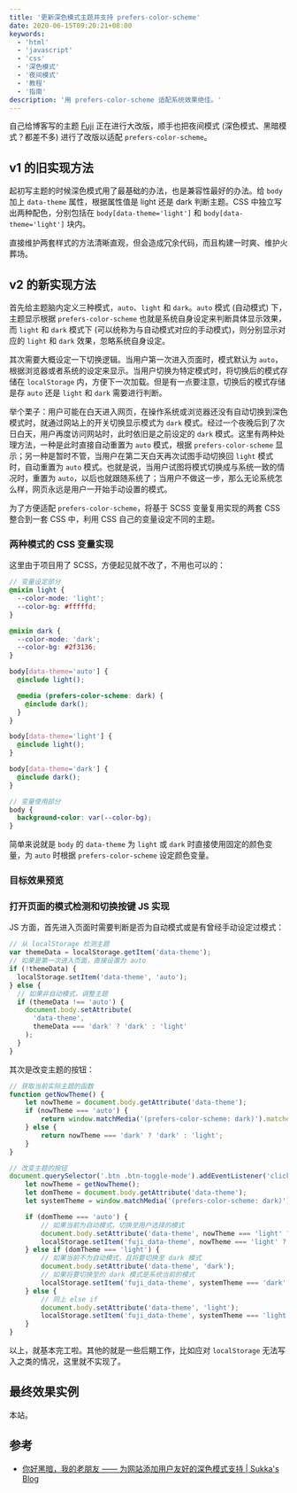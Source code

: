 ```yaml
---
title: '更新深色模式主题并支持 prefers-color-scheme'
date: 2020-06-15T09:20:21+08:00
keywords:
  - 'html'
  - 'javascript'
  - 'css'
  - '深色模式'
  - '夜间模式'
  - '教程'
  - '指南'
description: '用 prefers-color-scheme 适配系统效果绝佳。'
---
```


自己给博客写的主题 [Fuji](https://github.com/dsrkafuu/hugo-theme-fuji) 正在进行大改版，顺手也把夜间模式 (深色模式、黑暗模式？都差不多) 进行了改版以适配 `prefers-color-scheme`。

## v1 的旧实现方法

起初写主题的时候深色模式用了最基础的办法，也是兼容性最好的办法。给 `body` 加上 `data-theme` 属性，根据属性值是 light 还是 dark 判断主题。CSS 中独立写出两种配色，分别包括在 `body[data-theme='light']` 和 `body[data-theme='light']` 块内。

直接维护两套样式的方法清晰直观，但会造成冗余代码，而且构建一时爽、维护火葬场。

<!--more-->

## v2 的新实现方法

首先给主题脑内定义三种模式，`auto`、`light` 和 `dark`。`auto` 模式 (自动模式) 下，主题显示根据 `prefers-color-scheme` 也就是系统自身设定来判断具体显示效果，而 `light` 和 `dark` 模式下 (可以统称为与自动模式对应的手动模式)，则分别显示对应的 `light` 和 `dark` 效果，忽略系统自身设定。

其次需要大概设定一下切换逻辑。当用户第一次进入页面时，模式默认为 `auto`，根据浏览器或者系统的设定来显示。当用户切换为特定模式时，将切换后的模式存储在 `localStorage` 内，方便下一次加载。但是有一点要注意，切换后的模式存储是存 `auto` 还是 `light` 和 `dark` 需要进行判断。

举个栗子：用户可能在白天进入网页，在操作系统或浏览器还没有自动切换到深色模式时，就通过网站上的开关切换显示模式为 `dark` 模式。经过一个夜晚后到了次日白天，用户再度访问网站时，此时依旧是之前设定的 `dark` 模式。这里有两种处理方法，一种是此时直接自动重置为 `auto` 模式，根据 `prefers-color-scheme` 显示；另一种是暂时不管，当用户在第二天白天再次试图手动切换回 `light` 模式时，自动重置为 `auto` 模式。也就是说，当用户试图将模式切换成与系统一致的情况时，重置为 `auto`，以后也就跟随系统了；当用户不做这一步，那么无论系统怎么样，网页永远是用户一开始手动设置的模式。

为了方便适配 `prefers-color-scheme`，将基于 SCSS 变量复用实现的两套 CSS 整合到一套 CSS 中，利用 CSS 自己的变量设定不同的主题。

### 两种模式的 CSS 变量实现

这里由于项目用了 SCSS，方便起见就不改了，不用也可以的：

```scss
// 变量设定部分
@mixin light {
  --color-mode: 'light';
  --color-bg: #fffffd;
}

@mixin dark {
  --color-mode: 'dark';
  --color-bg: #2f3136;
}

body[data-theme='auto'] {
  @include light();

  @media (prefers-color-scheme: dark) {
    @include dark();
  }
}

body[data-theme='light'] {
  @include light();
}

body[data-theme='dark'] {
  @include dark();
}

// 变量使用部分
body {
  background-color: var(--color-bg);
}
```

简单来说就是 `body` 的 `data-theme` 为 `light` 或 `dark` 时直接使用固定的颜色变量，为 `auto` 时根据 `prefers-color-scheme` 设定颜色变量。

### 目标效果预览

### 打开页面的模式检测和切换按键 JS 实现

JS 方面，首先进入页面时需要判断是否为自动模式或是有曾经手动设定过模式：

```js
// 从 localStorage 检测主题
var themeData = localStorage.getItem('data-theme');
// 如果是第一次进入页面，直接设置为 auto
if (!themeData) {
  localStorage.setItem('data-theme', 'auto');
} else {
  // 如果非自动模式，调整主题
  if (themeData !== 'auto') {
    document.body.setAttribute(
      'data-theme',
      themeData === 'dark' ? 'dark' : 'light'
    );
  }
}
```

其次是改变主题的按钮：

```js
// 获取当前实际主题的函数
function getNowTheme() {
    let nowTheme = document.body.getAttribute('data-theme');
    if (nowTheme === 'auto') {
        return window.matchMedia('(prefers-color-scheme: dark)').matches ? 'dark' : 'light';
    } else {
        return nowTheme === 'dark' ? 'dark' : 'light';
    }
}

// 改变主题的按钮
document.querySelector('.btn .btn-toggle-mode').addEventListener('click', () => {
    let nowTheme = getNowTheme();
    let domTheme = document.body.getAttribute('data-theme');
    let systemTheme = window.matchMedia('(prefers-color-scheme: dark)').matches ? 'dark' : 'light';

    if (domTheme === 'auto') {
        // 如果当前为自动模式，切换至用户选择的模式
        document.body.setAttribute('data-theme', nowTheme === 'light' ? 'dark' : 'light');
        localStorage.setItem('fuji_data-theme', nowTheme === 'light' ? 'dark' : 'light');
    } else if (domTheme === 'light') {
        // 如果当前不为自动模式，且将要切换至 dark 模式
        document.body.setAttribute('data-theme', 'dark');
        // 如果将要切换至的 dark 模式是系统当前的模式
        localStorage.setItem('fuji_data-theme', systemTheme === 'dark' ? 'auto' : 'dark');
    } else {
        // 同上 else if
        document.body.setAttribute('data-theme', 'light');
        localStorage.setItem('fuji_data-theme', systemTheme === 'light' ? 'auto' : 'light');
    }
}
```

以上，就基本完工啦。其他的就是一些后期工作，比如应对 `localStorage` 无法写入之类的情况，这里就不实现了。

## 最终效果实例

本站。

## 参考

- [你好黑暗，我的老朋友 —— 为网站添加用户友好的深色模式支持 | Sukka's Blog](https://blog.skk.moe/post/hello-darkmode-my-old-friend/)
